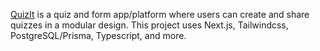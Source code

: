 [QuizIt](https://quizit.org) is a quiz and form app/platform where users can create and share quizzes in a modular design. This project uses Next.js, Tailwindcss, PostgreSQL/Prisma, Typescript, and more. 
